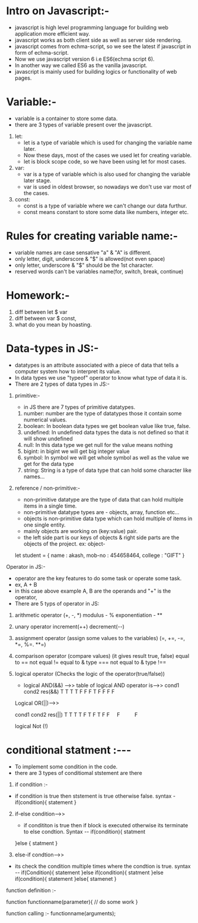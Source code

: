 # Intro on Javascript:-

- javascript is high level programming language for building web application more efficient way.
- javascript works as both client side as well as server side rendering.
- javascript comes from echma-script, so we see the latest if javascript in form of echma-script.
- Now we use javascript version 6 i.e ES6(echma script 6).
- In another way we called ES6 as the vanilla javascript.
- javascript is mainly used for building logics or functionality of web pages.

# Variable:-

- variable is a container to store some data.
- there are 3 types of variable present over the javascript.

1. let: 
    - let is a type of variable which is used for changing the variable name later.
    - Now these days, most of the cases we used let for creating variable.
    - let is block scope code, so we have been using let for most cases.
2. var:
    - var is a type of variable which is also used for changing the variable later stage.
    - var is used in oldest browser, so nowadays we don't use var most of the cases.
3. const:
    - const is a type of variable where we can't change our data furthur.
    - const means constant to store some data like numbers, integer etc.

# Rules for creating variable name:-

- variable names are case sensative "a" & "A" is different.
- only letter, digit, underscore & "$" is allowed(not even space)
- only letter, underscore & "$" should be the 1st character.
- reserved words can't be variables name(for, switch, break, continue)


# Homework:-

1. diff between let $ var
2. diff between var $ const,
3. what do you mean by hoasting.

# Data-types in JS:-

- datatypes is an attribute associated with a piece of data that tells a computer system how to interpret its value.
- In data types we use "typeof" operator to know what type of data it is.
- There are 2 types of data types in JS:-

1. primitive:-
    - in JS there are 7 types of primitive datatypes.
    1. number: number are the type of datatypes those it contain some numerical values.
    2. boolean: In boolean data types we get boolean value like true, false.
    3. undefined: In undefined data types the data is not defined so that it will show undefined
    4. null: In this data type we get null for the value means nothing
    5. bigint: in bigint we will get big integer value
    6. symbol: In symbol we will get whole symbol as well as the value we get for the data type
    7. string: String is a type of data type that can hold some character like names...

2. reference / non-primitive:-
    - non-primitive datatype are the type of data that can hold multiple items in a single time.
    - non-primitive datatype types are - objects, array, function etc...
    - objects is non-primitive data type which can hold multiple of items in one single entity.
    - mainly objects are working on (key:value) pair.
    - the left side part is our keys of objects & right side parts are the objects of the project.
    ex: object-

    let student = {
        name : akash,
        mob-no : 454658464,
        college : "GIFT"
    }

Operator in JS:-
- operator are the key features to do some task or operate some task.
- ex, A + B
- in this case above example A, B are the operands and "+" is the operator,
- There are 5 typs of operator in JS:
1. arithmetic operator
    (+, -, *)
    modulus - %
    exponentiation - **

2. unary operator
    increment(++)
    decrement(--)

3. assignment operator
    (assign some values to the variables)
    (=, +=, -=, *=, %=. **=)

4. comparison operator
    (compare values)
    (it gives result true, false)
    equal to ==
    not equal !=
    equal to & type ===
    not equal to & type !==

5. logical operator
   (Checks the logic of the operator(true/false))

   * logical AND(&&)  -->> table of logical AND operator is-->>
   cond1   cond2   res(&&)
   T        T       T
   T        F       F
   F        T       F
   F        F       F

   Logical OR(||)-->>

   cond1     cond2     res(||)
   T           T          T
   T           F          T
   F           T          F
   F           F          F

   logical Not (!)

# conditional statment :---

- To implement some condition in the code.
- there are 3 types of conditiomal ststement are there

1. if condition :-

- if condition is true then ststement is true otherwise false.
syntax -
 if(condition){
    statement
 }

 2. if-else condition-->>
    - if condititon is true then if block is executed otherwise its terminate to else condtion.
    Syntax --
    if(condition){
         statment
    
    }else {
        statment
    }

3. else-if condtion-->>
  - its check the condition multiple times where the condtion is true.
  syntax --
  if(Condition){
    statement
  }else if(condition){
    statment
  }else if(condition){
    statement
  }else{
    stamenet
  }










function definition :-

 function functionname(parameter){
    // do some work
 }

 function calling :- functionname(arguments);